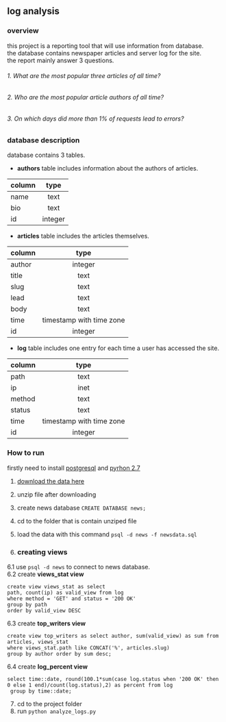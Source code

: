 ## log analysis
### overview
this project is a reporting tool that will use information from database.<br>
the database contains newspaper articles and server log for the site.<br>
the report mainly answer 3 questions.
###### 1. What are the most popular three articles of all time?
###### 2. Who are the most popular article authors of all time?
###### 3. On which days did more than 1% of requests lead to errors?

### database description
database contains 3 tables.<br>
- **authors** table includes information about the authors of articles. <br>

| column | type   |
|------  | :-----:|
|name    | text   |
|bio     | text   |
|id      | integer| 

- **articles** table includes the articles themselves.<br>

|column | type                     |
|------ | :-----------------------:|
 author | integer                  | 
 title  | text                     | 
 slug   | text                     | 
 lead   | text                     | 
 body   | text                     | 
 time   | timestamp with time zone |
 id     | integer                  |

- **log** table includes one entry for each time a user has accessed the site.<br>

|column | type                     |
|------ | :-----------------------:|
path   | text                      | 
 ip     | inet                     | 
 method | text                     | 
 status | text                     | 
 time   | timestamp with time zone |
 id     | integer                  |

### How to run
firstly need to install [postgresql](https://www.postgresql.org/) and [pyrhon 2.7](https://www.python.org/download/releases/2.7/) 

1. [download the data here](https://d17h27t6h515a5.cloudfront.net/topher/2016/August/57b5f748_newsdata/newsdata.zip)
2. unzip file after downloading
3. create news database ``` CREATE DATABASE news; ```
4. cd to the folder that is contain unziped file
5. load the data with this command ```psql -d news -f newsdata.sql ```

6. ### creating views
6.1 use ``` psql -d news ``` to connect to news database.<br>
6.2 create **views_stat view**
```
create view views_stat as select
path, count(ip) as valid_view from log 
where method = 'GET' and status = '200 OK' 
group by path
order by valid_view DESC 
```
6.3 create **top_writers view** 
```
create view top_writers as select author, sum(valid_view) as sum from articles, views_stat
where views_stat.path like CONCAT('%', articles.slug)
group by author order by sum desc;
```
6.4 create **log_percent view**
```
select time::date, round(100.1*sum(case log.status when '200 OK' then 0 else 1 end)/count(log.status),2) as percent from log
 group by time::date;

```
7. cd to the project folder
8. run ``` python analyze_logs.py ```





























